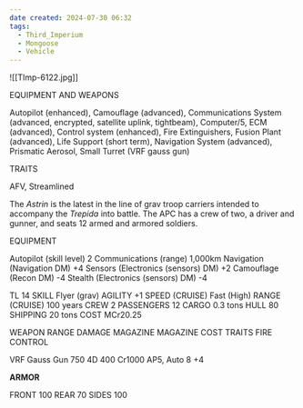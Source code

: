 ```yaml
---
date created: 2024-07-30 06:32
tags:
  - Third_Imperium
  - Mongoose
  - Vehicle
---
```

![[TImp-6122.jpg]]

EQUIPMENT AND WEAPONS


Autopilot (enhanced), Camouflage (advanced),
Communications System (advanced, encrypted,
satellite uplink, tightbeam), Computer/5, ECM (advanced), Control system (enhanced), Fire
Extinguishers, Fusion Plant (advanced), Life Support (short term), Navigation System (advanced), Prismatic
Aerosol, Small Turret (VRF gauss gun)

TRAITS


AFV, Streamlined

The _Astrin_ is the latest in the line of grav troop carriers
intended to accompany the _Trepida_ into battle. The
APC has a crew of two, a driver and gunner, and seats
12 armed and armored soldiers.

EQUIPMENT


Autopilot (skill level) 2
Communications (range) 1,000km
Navigation (Navigation DM) +4
Sensors (Electronics (sensors) DM) +2
Camouflage (Recon DM) -4
Stealth (Electronics (sensors) DM) -4

TL 14
SKILL Flyer (grav)
AGILITY +1
SPEED (CRUISE) Fast (High)
RANGE (CRUISE) 100 years
CREW 2
PASSENGERS 12
CARGO 0.3 tons
HULL 80
SHIPPING 20 tons
COST MCr20.25

WEAPON RANGE DAMAGE MAGAZINE MAGAZINE COST TRAITS FIRE CONTROL


VRF Gauss Gun 750 4D 400 Cr1000 AP5, Auto 8 +4

**ARMOR**

FRONT 100 REAR 70 SIDES 100
